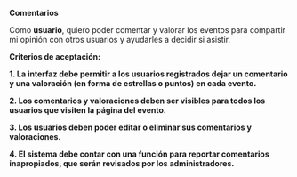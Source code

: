 **Comentarios**

Como **usuario**, quiero poder comentar y valorar los eventos para compartir mi opinión con otros usuarios y ayudarles a decidir si asistir.

**Criterios de aceptación:**

**1.	La interfaz debe permitir a los usuarios registrados dejar un comentario y una valoración (en forma de estrellas o puntos) en cada evento.**

**2.	Los comentarios y valoraciones deben ser visibles para todos los usuarios que visiten la página del evento.**

**3.	Los usuarios deben poder editar o eliminar sus comentarios y valoraciones.**

**4.	El sistema debe contar con una función para reportar comentarios inapropiados, que serán revisados por los administradores.**
